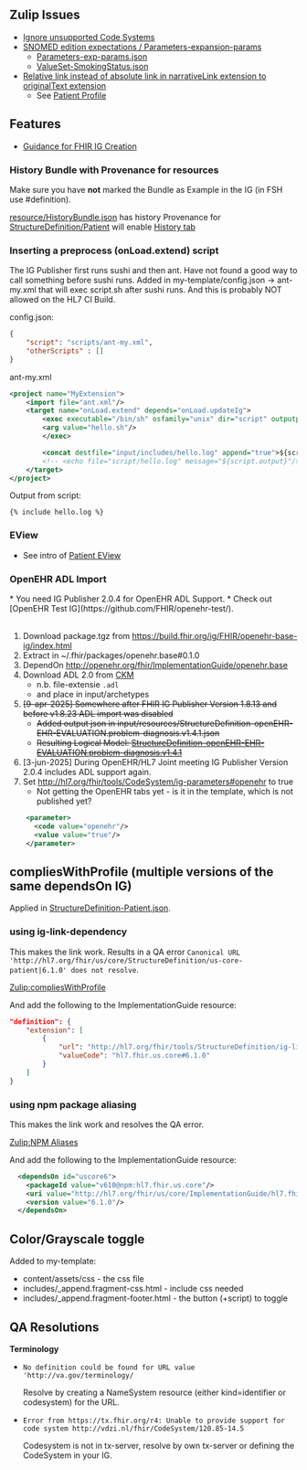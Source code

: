 
## Zulip Issues

* [Ignore unsupported Code Systems](https://chat.fhir.org/#narrow/stream/179252-IG-creation/topic/Unsupported.20code.20systems.20ignore)
* [SNOMED edition expectations / Parameters-expansion-params](https://chat.fhir.org/#narrow/channel/179252-IG-creation/topic/SNOMED.20edition.20expectations)
    * [Parameters-exp-params.json](Parameters-exp-params.html)
    * [ValueSet-SmokingStatus.json](ValueSet-SmokingStatus.html)
* [Relative link instead of absolute link in narrativeLink extension to originalText extension](https://github.com/HL7/fhir-ig-publisher/issues/898#issuecomment-2715782606)
    * See [Patient Profile](StructureDefinition-Patient-definitions.html#key_Patient.extension:originalText)

## Features

* [Guidance for FHIR IG Creation](https://build.fhir.org/ig/FHIR/ig-guidance/)

### History Bundle with Provenance for resources

Make sure you have **not** marked the Bundle as Example in the IG (in FSH use #definition).

[resource/HistoryBundle.json](Bundle-hx.json.html) has history Provenance for [StructureDefinition/Patient](StructureDefinition-Patient.html)
will enable [History tab](StructureDefinition-Patient.profile.history.html)

### Inserting a preprocess (onLoad.extend) script

The IG Publisher first runs sushi and then ant.
Have not found a good way to call something before sushi runs.
Added in my-template/config.json -> ant-my.xml that will exec script.sh after sushi runs.
And this is probably NOT allowed on the HL7 CI Build.

config.json:
```json
{
	"script": "scripts/ant-my.xml",
	"otherScripts" : []
}
```

ant-my.xml
```xml
<project name="MyExtension">
    <import file="ant.xml"/>
    <target name="onLoad.extend" depends="onLoad.updateIg">
        <exec executable="/bin/sh" osfamily="unix" dir="script" outputproperty="script.output">
        <arg value="hello.sh"/>
        </exec>

        <concat destfile="input/includes/hello.log" append="true">${script.output}</concat>
        <!-- <echo file="script/hello.log" message="${script.output}"/> -->
    </target>
</project>
```

Output from script:
```
{% include hello.log %}
```

### EView

* See intro of [Patient EView](StructureDefinition-Patient.html)

### OpenEHR ADL Import
 
<div class="dragon" markdown="1">
* You need IG Publisher 2.0.4 for OpenEHR ADL Support.
* Check out [OpenEHR Test IG](https://github.com/FHIR/openehr-test/).
</div>
<br/>

1. Download package.tgz from https://build.fhir.org/ig/FHIR/openehr-base-ig/index.html
2. Extract in ~/.fhir/packages/openehr.base#0.1.0
3. DependOn http://openehr.org/fhir/ImplementationGuide/openehr.base
4. Download ADL 2.0 from [CKM](https://ckm.openehr.org/)
    * n.b. file-extensie `.adl`
    * and place in input/archetypes
5. ~~[9-apr-2025] Somewhere after FHIR IG Publisher Version 1.8.13 and before v1.8.23 ADL import was disabled~~
    * ~~Added output json in input/resources/StructureDefinition-openEHR-EHR-EVALUATION.problem-diagnosis.v1.4.1.json~~
    * ~~Resulting Logical Model: [StructureDefinition-openEHR-EHR-EVALUATION.problem-diagnosis.v1.4.1](StructureDefinition-openEHR-EHR-EVALUATION.problem-diagnosis.v1.4.1.html)~~
6. [3-jun-2025] During OpenEHR/HL7 Joint meeting IG Publisher Version 2.0.4 includes ADL support again.
7. Set http://hl7.org/fhir/tools/CodeSystem/ig-parameters#openehr to true
    * Not getting the OpenEHR tabs yet - is it in the template, which is not published yet?
```xml
    <parameter>
      <code value="openehr"/>
      <value value="true"/>
    </parameter>
```

## compliesWithProfile (multiple versions of the same dependsOn IG)

Applied in [StructureDefinition-Patient.json](StructureDefinition-Patient.html).

### using ig-link-dependency

This makes the link work. Results in a QA error `Canonical URL 'http://hl7.org/fhir/us/core/StructureDefinition/us-core-patient|6.1.0' does not resolve`.

[Zulip:compliesWithProfile](https://chat.fhir.org/#narrow/channel/179252-IG-creation/topic/compliesWithProfile.20issue)

And add the following to the ImplementationGuide resource:
```json
"definition": {
    "extension": [
        {
            "url": "http://hl7.org/fhir/tools/StructureDefinition/ig-link-dependency",
            "valueCode": "hl7.fhir.us.core#6.1.0"
        }
    ]
}
```

### using npm package aliasing

This makes the link work and resolves the QA error.

[Zulip:NPM Aliases](https://chat.fhir.org/#narrow/channel/179239-tooling/topic/NPM.20Aliases/with/517985527)

And add the following to the ImplementationGuide resource:
```xml
  <dependsOn id="uscore6">
    <packageId value="v610@npm:hl7.fhir.us.core"/>
    <uri value="http://hl7.org/fhir/us/core/ImplementationGuide/hl7.fhir.us.core"/>
    <version value="6.1.0"/>
  </dependsOn>
```

## Color/Grayscale toggle

Added to my-template:
* content/assets/css - the css file
* includes/_append.fragment-css.html - include css needed
* includes/_append.fragment-footer.html - the button (+script) to toggle

## QA Resolutions

**Terminology**

* `No definition could be found for URL value 'http://va.gov/terminology/`

    Resolve by creating a NameSystem resource (either kind=identifier or codesystem) for the URL.

* `Error from https://tx.fhir.org/r4: Unable to provide support for code system http://vdzi.nl/fhir/CodeSystem/120.85-14.5`

    Codesystem is not in tx-server, resolve by own tx-server or defining the CodeSystem in your IG.
    